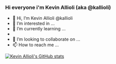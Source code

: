 ### Hi everyone i'm Kevin Allioli (aka @kallioli)
- 👋 Hi, I’m Kevin Allioli @kallioli
- 👀 I’m interested in ...
- 🌱 I’m currently learning ...
- 
- 💞️ I’m looking to collaborate on ...
- 📫 How to reach me ...

[![Kevin Allioli's GitHub stats](https://github-readme-stats.vercel.app/api?username=kallioli)](https://github.com/kallioligithub-readme-stats)


<!---
kallioli/kallioli is a ✨ special ✨ repository because its `README.md` (this file) appears on your GitHub profile.
You can click the Preview link to take a look at your changes.
--->
